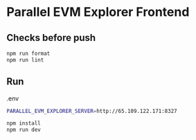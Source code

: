 # Parallel EVM Explorer Frontend

## Checks before push

```sh
npm run format
npm run lint
```

## Run

.env

```sh
PARALLEL_EVM_EXPLORER_SERVER=http://65.109.122.171:8327
```

```sh
npm install
npm run dev
```
